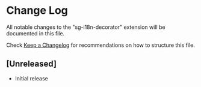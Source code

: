 # Change Log

All notable changes to the "sg-i18n-decorator" extension will be documented in this file.

Check [Keep a Changelog](http://keepachangelog.com/) for recommendations on how to structure this file.

## [Unreleased]

- Initial release